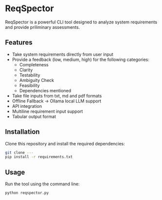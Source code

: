 # ReqSpector

ReqSpector is a powerful CLI tool designed to analyze system requirements and provide priliminary assessments.

## Features

- Take system requirements directly from user input
- Provide a feedback (low, medium, high) for the following categories:
  - Completeness
  - Clarity
  - Testability
  - Ambiguity Check
  - Feasibility
  - Dependencies mentioned
- Take file inputs from txt, md and pdf formats
- Offline Fallback -> Ollama local LLM support
- API integration
- Multiline requirement input support
- Tabular output format

## Installation

Clone this repository and install the required dependencies:

```bash
git clone ---
pip install -r requirements.txt
```

## Usage
Run the tool using the command line:

```bash
python reqspector.py
```


